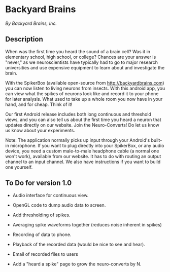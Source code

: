 Backyard Brains
===============
_By Backyard Brains, Inc._

Description
-----------
When was the first time you heard the sound of a brain cell? Was it in elementary school, high school, or college? Chances are your answer is "never," as we neuroscientists have typically had to go to major research universities and use expensive equipment to learn about and investigate the brain.

With the SpikerBox (available open-source from http://backyardbrains.com) you can now listen to living neurons from insects.  With this android app, you can view what the spikes of neurons look like and record it to your phone for later analysis. What used to take up a whole room you now have in your hand, and for cheap. Think of it!

Our first Android release includes both long continuous and threshold views, and you can also tell us about the first time you heard a neuron that updates directly on our website. Join the Neuro-Converts! Do let us know us know about your experiments. 

Note: The application normally picks up input through your Android's built-in microphone. If you want to plug directly into your SpikerBox, or any audio device, you need a custom male-to-male headphone cable (a normal one won't work), available from our website. It has to do with routing an output channel to an input channel.  We also have instructions if you want to build one yourself.

To Do for version 1.0
---------------------

* Audio interface for continuous view.

* OpenGL code to dump audio data to screen.

* Add thresholding of spikes.

* Averaging spike waveforms together (reduces noise inherent in spikes)

* Recording of data to phone.

* Playback of the recorded data (would be nice to see and hear).

* Email of recorded files to users

* Add a "heard a spike" page to grow the neuro-converts by N.
